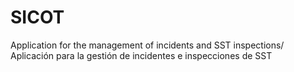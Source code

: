 # SICOT
Application for the management of incidents and SST inspections/ Aplicación para la gestión de incidentes e inspecciones de SST
